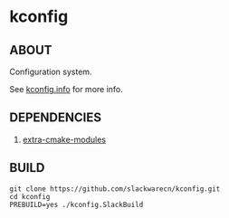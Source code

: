 # kconfig

## ABOUT

Configuration system.

See [kconfig.info](kconfig.info) for more info.

## DEPENDENCIES

1. [extra-cmake-modules](https://github.com/slackwarecn/extra-cmake-modules.git)

## BUILD

```
git clone https://github.com/slackwarecn/kconfig.git
cd kconfig
PREBUILD=yes ./kconfig.SlackBuild
```


